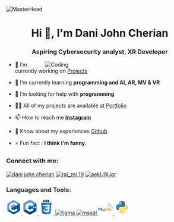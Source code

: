 ![MasterHead](https://user-images.githubusercontent.com/74038190/213910845-af37a709-8995-40d6-be59-724526e3c3d7.gif)
<h1 align="center">Hi 👋, I'm Dani John Cherian</h1>
<h3 align="center">Aspiring Cybersecurity analyst, XR Developer</h3>
<img align="right" alt="Coding" width="400" src="https://i.pinimg.com/564x/7a/8c/4b/7a8c4b5b617fa11a1e9a61190f427546.jpg">




- 🔭 I’m currently working on [Projects](https://github.com/DANIJOHN4/Projects)

- 🌱 I’m currently learning **programming and AI, AR, MV & VR**

- 🤝 I’m looking for help with **programming**

- 👨‍💻 All of my projects are available at [Portfolio](https://dani-view.webflow.io/)

- 📫 How to reach me **<a href="https://www.instagram.com/rai_zel.19?igsh=MXV1bnZqMWptbGFvcQ==">Instagram</a>**

- 📄 Know about my experiences [Github](https://github.com/DANIJOHN4/Certificates)

- ⚡ Fun fact : **I think i'm funny.**

<h3 align="left">Connect with me:</h3>
<p align="left">
<a href="https://linkedin.com/in/dani john cherian" target="blank"><img align="center" src="https://raw.githubusercontent.com/rahuldkjain/github-profile-readme-generator/master/src/images/icons/Social/linked-in-alt.svg" alt="dani john cherian" height="30" width="40" /></a>
<a href="https://instagram.com/rai_zel.19" target="blank"><img align="center" src="https://raw.githubusercontent.com/rahuldkjain/github-profile-readme-generator/master/src/images/icons/Social/instagram.svg" alt="rai_zel.19" height="30" width="40" /></a>
<a href="https://discord.gg/aekU9Uqr" target="blank"><img align="center" src="https://raw.githubusercontent.com/rahuldkjain/github-profile-readme-generator/master/src/images/icons/Social/discord.svg" alt="aekU9Uqr" height="30" width="40" /></a>
</p>

<h3 align="left">Languages and Tools:</h3>
<p align="left"> <a href="https://www.cprogramming.com/" target="_blank" rel="noreferrer"> <img src="https://raw.githubusercontent.com/devicons/devicon/master/icons/c/c-original.svg" alt="c" width="40" height="40"/> </a> <a href="https://www.w3schools.com/cpp/" target="_blank" rel="noreferrer"> <img src="https://raw.githubusercontent.com/devicons/devicon/master/icons/cplusplus/cplusplus-original.svg" alt="cplusplus" width="40" height="40"/> </a> <a href="https://www.w3schools.com/css/" target="_blank" rel="noreferrer"> <img src="https://raw.githubusercontent.com/devicons/devicon/master/icons/css3/css3-original-wordmark.svg" alt="css3" width="40" height="40"/> </a> <a href="https://www.figma.com/" target="_blank" rel="noreferrer"> <img src="https://www.vectorlogo.zone/logos/figma/figma-icon.svg" alt="figma" width="40" height="40"/> </a> <a href="https://www.microsoft.com/en-us/sql-server" target="_blank" rel="noreferrer"> <img src="https://www.svgrepo.com/show/303229/microsoft-sql-server-logo.svg" alt="mssql" width="40" height="40"/> </a> <a href="https://www.mysql.com/" target="_blank" rel="noreferrer"> <img src="https://raw.githubusercontent.com/devicons/devicon/master/icons/mysql/mysql-original-wordmark.svg" alt="mysql" width="40" height="40"/> </a> <a href="https://www.python.org" target="_blank" rel="noreferrer"> <img src="https://raw.githubusercontent.com/devicons/devicon/master/icons/python/python-original.svg" alt="python" width="40" height="40"/> </a> </p>


